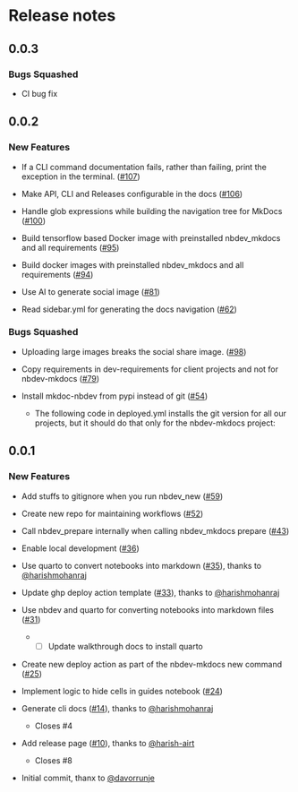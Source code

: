 # Release notes

<!-- do not remove -->

## 0.0.3

### Bugs Squashed

- CI bug fix

## 0.0.2

### New Features

- If a CLI command documentation fails, rather than failing, print the exception in the terminal. ([#107](https://github.com/airtai/nbdev-mkdocs/issues/107))

- Make API, CLI and Releases configurable in the docs ([#106](https://github.com/airtai/nbdev-mkdocs/issues/106))

- Handle glob expressions while building the navigation tree for MkDocs ([#100](https://github.com/airtai/nbdev-mkdocs/issues/100))

- Build tensorflow based Docker image with preinstalled nbdev_mkdocs and all requirements ([#95](https://github.com/airtai/nbdev-mkdocs/issues/95))

- Build docker images with preinstalled nbdev_mkdocs and all requirements ([#94](https://github.com/airtai/nbdev-mkdocs/issues/94))

- Use AI to generate social image ([#81](https://github.com/airtai/nbdev-mkdocs/issues/81))

- Read sidebar.yml for generating the docs navigation ([#62](https://github.com/airtai/nbdev-mkdocs/issues/62))

### Bugs Squashed

- Uploading large images breaks the social share image. ([#98](https://github.com/airtai/nbdev-mkdocs/issues/98))

- Copy requirements in dev-requirements for client projects and not for nbdev-mkdocs ([#79](https://github.com/airtai/nbdev-mkdocs/issues/79))

- Install mkdoc-nbdev from pypi instead of git ([#54](https://github.com/airtai/nbdev-mkdocs/issues/54))
  - The following code in deployed.yml installs the git version for all our projects, but it should do that only for the nbdev-mkdocs project:


## 0.0.1

### New Features

- Add stuffs to gitignore when you run nbdev_new ([#59](https://github.com/airtai/nbdev-mkdocs/issues/59))

- Create new repo for maintaining workflows ([#52](https://github.com/airtai/nbdev-mkdocs/issues/52))

- Call nbdev_prepare internally when calling nbdev_mkdocs prepare ([#43](https://github.com/airtai/nbdev-mkdocs/issues/43))

- Enable local development ([#36](https://github.com/airtai/nbdev-mkdocs/issues/36))

- Use quarto to convert notebooks into markdown ([#35](https://github.com/airtai/nbdev-mkdocs/pull/35)), thanks to [@harishmohanraj](https://github.com/harishmohanraj)

- Update ghp deploy action template ([#33](https://github.com/airtai/nbdev-mkdocs/pull/33)), thanks to [@harishmohanraj](https://github.com/harishmohanraj)

- Use nbdev and quarto for converting notebooks into markdown files ([#31](https://github.com/airtai/nbdev-mkdocs/issues/31))
  - - [ ] Update walkthrough docs to install quarto

- Create new deploy action as part of the nbdev-mkdocs new command ([#25](https://github.com/airtai/nbdev-mkdocs/issues/25))

- Implement logic to hide cells in guides notebook ([#24](https://github.com/airtai/nbdev-mkdocs/issues/24))

- Generate cli docs ([#14](https://github.com/airtai/nbdev-mkdocs/pull/14)), thanks to [@harishmohanraj](https://github.com/harishmohanraj)
  - Closes #4

- Add release page ([#10](https://github.com/airtai/nbdev-mkdocs/pull/10)), thanks to [@harish-airt](https://github.com/harish-airt)
  - Closes #8

- Initial commit, thanx to [@davorrunje](https://github.com/davorrunje)
